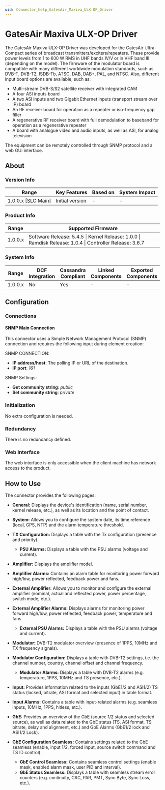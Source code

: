 ```yaml
---
uid: Connector_help_GatesAir_Maxiva_ULX-OP_Driver
---
```


# GatesAir Maxiva ULX-OP Driver

The GatesAir Maxiva ULX-OP Driver was developed for the GatesAir Ultra-Compact series of broadcast transmitters/exciters/repeaters. These provide power levels from 1 to 600 W RMS in UHF bands IV/V or in VHF band III (depending on the model). The firmware of the modulator board is compatible with many different worldwide modulation standards, such as DVB-T, DVB-T2, ISDB-Tb, ATSC, DAB, DAB+, PAL, and NTSC. Also, different input board options are available, such as:

- Multi-stream DVB-S/S2 satellite receiver with integrated CAM
- A four ASI inputs board
- A two ASI inputs and two Gigabit Ethernet inputs (transport stream over IP) board
- An RF receiver board for operation as a repeater or iso-frequency gap filler
- A regenerative RF receiver board with full demodulation to baseband for operation as a regenerative repeater
- A board with analogue video and audio inputs, as well as ASI, for analog television

The equipment can be remotely controlled through SNMP protocol and a web GUI interface.

## About

### Version Info

| **Range**            | **Key Features** | **Based on** | **System Impact** |
|----------------------|------------------|--------------|-------------------|
| 1.0.0.x \[SLC Main\] | Initial version  | \-           | \-                |

### Product Info

| **Range** | **Supported Firmware**                                                                                  |
|-----------|---------------------------------------------------------------------------------------------------------|
| 1.0.0.x   | Software Release: 5.4.5 \| Kernel Release: 1.0.0 \| Ramdisk Release: 1.0.4 \| Controller Release: 3.6.7 |

### System Info

| **Range** | **DCF Integration** | **Cassandra Compliant** | **Linked Components** | **Exported Components** |
|-----------|---------------------|-------------------------|-----------------------|-------------------------|
| 1.0.0.x   | No                  | Yes                     | \-                    | \-                      |

## Configuration

### Connections

#### SNMP Main Connection

This connector uses a Simple Network Management Protocol (SNMP) connection and requires the following input during element creation:

SNMP CONNECTION:

- **IP address/host**: The polling IP or URL of the destination.
- **IP port**: *161*

SNMP Settings:

- **Get community string**: *public*
- **Set community string**: *private*

### Initialization

No extra configuration is needed.

### Redundancy

There is no redundancy defined.

### Web Interface

The web interface is only accessible when the client machine has network access to the product.

## How to Use

The connector provides the following pages:

- **General:** Displays the device's identification (name, serial number, kernel release, etc.), as well as its location and the point of contact.

- **System:** Allows you to configure the system date, its time reference (local, GPS, NTP) and the alarm temperature threshold.

- **TX Configuration:** Displays a table with the Tx configuration (presence and priority).
  - **PSU Alarms:** Displays a table with the PSU alarms (voltage and current).

- **Amplifier:** Displays the amplifier model.

- **Amplifier Alarms:** Contains an alarm table for monitoring power forward high/low, power reflected, feedback power and fans.

- **External Amplifier:** Allows you to monitor and configure the external amplifier (nominal, actual and reflected power, power percentage, switch mode, etc.).

- **External Amplifier Alarms:** Displays alarms for monitoring power forward high/low, power reflected, feedback power, temperature and fans.
  - **External PSU Alarms:** Displays a table with the PSU alarms (voltage and current).

- **Modulator:** DVB-T2 modulator overview (presence of 1PPS, 10MHz and TX frequency signals).

- **Modulator Configuration:** Displays a table with DVB-T2 settings, i.e. the channel number, country, channel offset and channel frequency.
  - **Modulator Alarms:** Displays a table with DVB-T2 alarms (e.g. temperature, 1PPS, 10MHz and TS presence, etc.).

- **Input:** Provides information related to the inputs (GbE1/2 and ASI1/2) TS status (locked, bitrate, ASI format and selected input) in table format.

- **Input Alarms:** Contains a table with input-related alarms (e.g. seamless inputs, 10MHz, 1PPS, hitless, etc.).

- **GbE:** Provides an overview of the GbE (source 1/2 status and selected source), as well as data related to the GbE status (TS, ASI format, TS bitrate, delay and alignment, etc.) and GbE Alarms (GbE1/2 lock and ASI1/2 Lock).

- **GbE Configuration Seamless:** Contains settings related to the GbE seamless (enable, input 1/2, forced input, source switch command and TS ID control).
  - **GbE Control Seamless:** Contains seamless control settings (enable mask, enabled alarm mask, user PID and interval).
  - **GbE Status Seamless:** Displays a table with seamless stream error counters (e.g. continuity, CRC, PAR, PMT, Sync Byte, Sync Loss, etc.).
